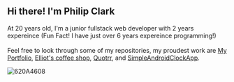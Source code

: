 ## Hi there! I'm Philip Clark
At 20 years old, I'm a junior fullstack web developer with 2 years expereince (Fun Fact! I have just over 6 years expereince programming!)
<br><br>
Feel free to look through some of my repositories, my proudest work are [My Portfolio](https://github.com/Philip-Clark/old_Porfolio), [Elliot's coffee shop](https://github.com/Philip-Clark/Elliots_Coffee_Shop), [Quotrr](https://github.com/Philip-Clark/Quotrr), and [SimpleAndroidClockApp](https://github.com/Philip-Clark/SimpleAndroidClockApp).



![620A4608](https://user-images.githubusercontent.com/56705400/173844493-32980f1e-b68c-4024-99e3-c227385179e6.jpg)


<!---
Philip-Clark/Philip-Clark is a ✨ special ✨ repository because its `README.md` (this file) appears on your GitHub profile.
You can click the Preview link to take a look at your changes.
--->
